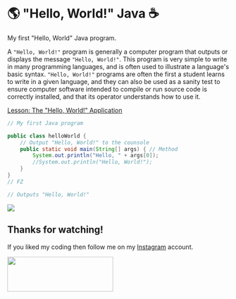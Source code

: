 # :earth_americas: "Hello, World!" Java :coffee:

My first "Hello, World" Java program.

A `"Hello, World!"` program is generally a computer program that outputs or displays the message `"Hello, World!"`. This program is very simple to write in many programming languages, and is often used to illustrate a language's basic syntax. `"Hello, World!"` programs are often the first a student learns to write in a given language, and they can also be used as a sanity test to ensure computer software intended to compile or run source code is correctly installed, and that its operator understands how to use it.

[Lesson: The "Hello, World!" Application](https://docs.oracle.com/javase/tutorial/getStarted/cupojava/index.html)

```java
// My first Java program

public class helloWorld {
    // Output "Hello, World!" to the counsole
    public static void main(String[] args) { // Method
        System.out.println("Hello, " + args[0]);
        //System.out.println("Hello, World!");
    }
}
// FZ

// Outputs "Hello, World!"
```

<img src="https://ucarecdn.com/2f276db0-5641-4956-bfa6-874c35aaebea/ScreenShot20220309at100732AM.png"/>

## Thanks for watching!

If you liked my coding then follow me on my [Instagram](https://www.instagram.com/fabianzelayahn/) account.

<img src="https://ucarecdn.com/d1a85e63-35f9-41d7-b758-ff05742057d1/GitHub_Black_Signature.png" width="240" height="79.63" />
